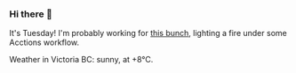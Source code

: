 ### Hi there :wave:

It's Tuesday! I'm probably working for [this bunch](https://github.com/kohofinancial), lighting a fire under some Acctions workflow.

Weather in Victoria BC: sunny, at +8°C.
